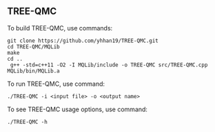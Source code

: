 TREE-QMC
--------

To build TREE-QMC, use commands:
```
git clone https://github.com/yhhan19/TREE-QMC.git
cd TREE-QMC/MQLib
make
cd ..
 g++ -std=c++11 -O2 -I MQLib/include -o TREE-QMC src/TREE-QMC.cpp MQLib/bin/MQLib.a
```

To run TREE-QMC, use command:
```
./TREE-QMC -i <input file> -o <output name>
```

To see TREE-QMC usage options, use command:
```
./TREE-QMC -h
```
